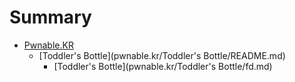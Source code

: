 # Summary

* [Pwnable.KR](pwnable.kr/pwnable.kr.md)
    * [Toddler's Bottle](pwnable.kr/Toddler's Bottle/README.md)
        * [Toddler's Bottle](pwnable.kr/Toddler's Bottle/fd.md)

